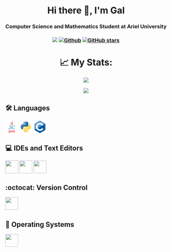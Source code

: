 <h1 align="center">Hi there 👋, I'm Gal</h1>
<h3 align="center">Computer Science and Mathematics Student at Ariel University</h3>

<h3 align="center"> 
  
![](https://visitor-badge.laobi.icu/badge?page_id=GalHillel) 
[![Github](https://img.shields.io/github/followers/GalHillel?label=Followers&style=social)](https://github.com/GalHillel) 
[![GitHub stars](https://img.shields.io/github/stars/GalHillel?label=Stars&style=social)](https://github.com/GalHillel)

<h1 align="center">📈 My Stats:</h1>
  
  <p align="center">
<a href="https://github.com/anuraghazra/convoychat">
  <img src="https://github-readme-stats.vercel.app/api?username=GalHillel&show_icons=true&theme=slateorange&layout=compact&line_height=20" />
</a>
</p>

<p align="center">
<a href="https://github.com/anuraghazra/github-readme-stats">
  <img src="https://github-readme-stats.vercel.app/api/top-langs/?username=GalHillel&theme=slateorange&layout=compact" />
</a>
</p>

    
## :hammer_and_wrench: Languages
<img src="https://github.com/devicons/devicon/blob/master/icons/java/java-original-wordmark.svg" title="Java" alt="Java" width="40" height="40"/> <img src="https://github.com/devicons/devicon/blob/master/icons/python/python-original.svg" title="Python" alt="Python" width="40" height="40"/> <img src="https://github.com/devicons/devicon/blob/master/icons/c/c-original.svg" title="C" alt="C" width="40" height="40"/>

## :computer: IDEs and Text Editors
<img src="https://cdn.jsdelivr.net/gh/devicons/devicon/icons/intellij/intellij-original.svg" width="40" height="40" /> <img src="https://cdn.jsdelivr.net/gh/devicons/devicon/icons/jetbrains/jetbrains-original.svg" width="40" height="40" /> <img src="https://cdn.jsdelivr.net/gh/devicons/devicon/icons/vscode/vscode-original.svg" width="40" height="40" />

## :octocat: Version Control
<img src="https://cdn.jsdelivr.net/gh/devicons/devicon/icons/github/github-original.svg" width="40" height="40" />

## :penguin: Operating Systems
<img src="https://cdn.jsdelivr.net/gh/devicons/devicon/icons/ubuntu/ubuntu-plain.svg" width="40" height="40" />
